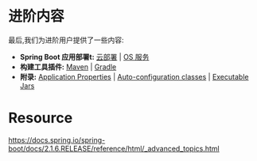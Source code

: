 # 进阶内容

最后,我们为进阶用户提供了一些内容:

- **Spring Boot 应用部署t:** [云部署](https://docs.spring.io/spring-boot/docs/2.1.6.RELEASE/reference/html/cloud-deployment.html) | [OS 服务](https://docs.spring.io/spring-boot/docs/2.1.6.RELEASE/reference/html/deployment-install.html#deployment-service)
- **构建工具插件:** [Maven](https://docs.spring.io/spring-boot/docs/2.1.6.RELEASE/reference/html/build-tool-plugins-maven-plugin.html) | [Gradle](https://docs.spring.io/spring-boot/docs/2.1.6.RELEASE/reference/html/build-tool-plugins-gradle-plugin.html) 
- **附录:** [Application Properties](https://docs.spring.io/spring-boot/docs/2.1.6.RELEASE/reference/html/common-application-properties.html) | [Auto-configuration classes](https://docs.spring.io/spring-boot/docs/2.1.6.RELEASE/reference/html/auto-configuration-classes.html) | [Executable Jars](https://docs.spring.io/spring-boot/docs/2.1.6.RELEASE/reference/html/executable-jar.html)



# Resource

https://docs.spring.io/spring-boot/docs/2.1.6.RELEASE/reference/html/_advanced_topics.html